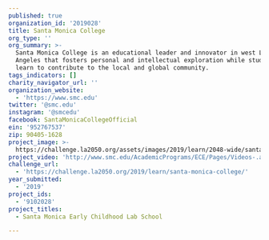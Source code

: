 ```yaml
---
published: true
organization_id: '2019028'
title: Santa Monica College
org_type: ''
org_summary: >-
  Santa Monica College is an educational leader and innovator in west Los
  Angeles that fosters personal and intellectual exploration while students
  learn to contribute to the local and global community.
tags_indicators: []
charity_navigator_url: ''
organization_website:
  - 'https://www.smc.edu'
twitter: '@smc.edu'
instagram: '@smcedu'
facebook: SantaMonicaCollegeOfficial
ein: '952767537'
zip: 90405-1628
project_image: >-
  https://challenge.la2050.org/assets/images/2019/learn/2048-wide/santa-monica-college.jpg
project_video: 'http://www.smc.edu/AcademicPrograms/ECE/Pages/Videos-.aspx'
challenge_url:
  - 'https://challenge.la2050.org/2019/learn/santa-monica-college/'
year_submitted:
  - '2019'
project_ids:
  - '9102028'
project_titles:
  - Santa Monica Early Childhood Lab School

---
```

